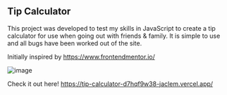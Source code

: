 ## Tip Calculator
This project was developed to test my skills in JavaScript to create a tip calculator for use when going out with friends & family. It is simple to use and all bugs have been worked out of the site. 

Initially inspired by https://www.frontendmentor.io/ 

![image](https://user-images.githubusercontent.com/14096998/204360038-8bed1e41-72ad-46ae-b655-bb2eb5c7597f.png)

Check it out here! https://tip-calculator-d7hqf9w38-jaclem.vercel.app/
